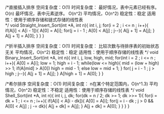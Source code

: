 /*直接插入排序
	空间复杂度：O(1)
	时间复杂度：
		最好情况，表中元素已经有序。 O(n)
		最坏情况，表中元素逆序。 O(n^2)
		平均情况，O(n^2)
	稳定性：稳定
	适用性：使用于顺序存储和链式存储的线性表	
*/
void Straight_Insert_Sort(int *A, int n){
	int i, j;
	for(i = 2 ; i <= n ; i++){
		if(A[i] < A[i - 1]){
			A[0] = A[i];
			for(j = i - 1 ; A[0] < A[j] ; j--){
				A[j + 1] = A[j];
			}
			A[j + 1] = A[0];
		}
	}
}

/*折半插入排序
	空间复杂度：O(1)
	时间复杂度：
		比较次数与待排序表的初始状态无关
		平均情况，O(n^2)
	稳定性：稳定
	适用性：使用于顺序存储的线性表
*/
void Binary_Insert_Sort(int *A, int n){
	int i, j, low, high, mid;
	for(int i = 2 ; i <= n ; i++){
		A[0] = A[i];
		low = 1;
		high = i - 1;
		while(low <= high){
			mid = (low + high) >> 1;
			if(A[mid] > A[0]) high = mid - 1;
			else low = mid + 1;
		}
		for( j = i - 1 ; j > high ; j--){
			A[j + 1] = A[j];
		}
		A[high + 1] = A[0];
	}
}

/*希尔排序
	空间复杂度：O(1)
	时间复杂度：
		n在某个特定范围内，O(n^1.3)
		平均情况，O(n^2)
	稳定性：不稳定
	适用性：使用于顺序存储的线性表
*/
void Shell_Sort(int *A, int n){
	int i, j, dk;
	for(dk = n / 2; dk >= 1; dk >>= 1){
		for(i = dk + 1 ; i <= n ; i++){
			if(A[i] < A[i - dk]){
				A[0] = A[i];
				for(j = i - dk ; j > 0 && A[0] < A[j] ; j -= dk){
					A[j + dk] = A[j];
				}
				A[j + dk] = A[0];
			}
		}
	}
}
